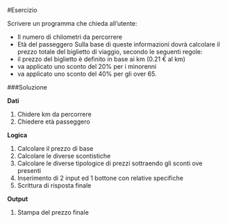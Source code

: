 #Esercizio 

Scrivere un programma che chieda all’utente:
- Il numero di chilometri da percorrere
- Età del passeggero
Sulla base di queste informazioni dovrà calcolare il prezzo totale del biglietto di viaggio, secondo le seguenti regole:
- il prezzo del biglietto è definito in base ai km (0.21 € al km)
- va applicato uno sconto del 20% per i minorenni
- va applicato uno sconto del 40% per gli over 65.

###Soluzione 

**Dati**

1. Chidere km da percorrere
2. Chiedere età passeggero

**Logica**

1. Calcolare il prezzo di base
2. Calcolare le diverse scontistiche
3. Calcolare le diverse tipologice di prezzi sottraendo gli sconti ove presenti
4. Inserimento di 2 input ed 1 bottone con relative specifiche
5. Scrittura di risposta finale 


**Output**

1. Stampa del prezzo finale

